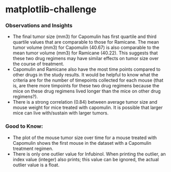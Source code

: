 # matplotlib-challenge
### Observations and Insights
- The final tumor size (mm3) for Capomulin has first quartile and third quartile values that are comparable to those for Ramicane.  The mean tumor volume (mm3) for Capomulin (40.67) is also comparable to the mean tumor volume (mm3) for Ramicane (40.22).  This suggests that these two drug regimens may have similar effects on tumor size over the course of treatment.
- Capomulin and Ramicane also have the most time points compared to other drugs in the study results.  It would be helpful to know what the criteria are for the number of timepoints collected for each mouse (that is, are there more timpoints for these two drug regimens because the mice on these drug regimens lived longer than the mice on other drug regimens?).
- There is a strong correlation (0.84) between average tumor size and mouse weight for mice treated with capomulin.  It is possible that larger mice can live with/sustain with larger tumors.

### Good to Know:
- The plot of the mouse tumor size over time for a mouse treated with Capomulin shows the first mouse in the dataset with a Capomulin treatment regimen.  
- There is only one outlier value for Infubinol.  When printing the outlier, an index value (integer) also prints; this value can be ignored, the actual outlier value is a float.